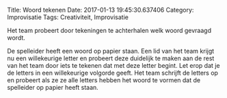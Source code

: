 Title: Woord tekenen
Date: 2017-01-13 19:45:30.637406
Category: Improvisatie
Tags: Creativiteit, Improvisatie

Het team probeert door tekeningen te achterhalen welk woord gevraagd wordt.

De spelleider heeft een woord op papier staan. Een lid van het team krijgt nu een willekeurige letter en probeert deze duidelijk te maken aan de rest van het team door iets te tekenen dat met deze letter begint. Let erop dat je de letters in een willekeurige volgorde geeft. Het team schrijft de letters op en probeert als ze ze alle letters hebben het woord te vormen dat de spelleider op papier heeft staan.